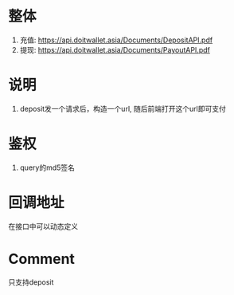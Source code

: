 整体
==============
1. 充值: https://api.doitwallet.asia/Documents/DepositAPI.pdf
2. 提现: https://api.doitwallet.asia/Documents/PayoutAPI.pdf


说明
==============
1. deposit发一个请求后，构造一个url, 随后前端打开这个url即可支付

鉴权
==============
1. query的md5签名


回调地址
==============
在接口中可以动态定义


Comment
===============
只支持deposit